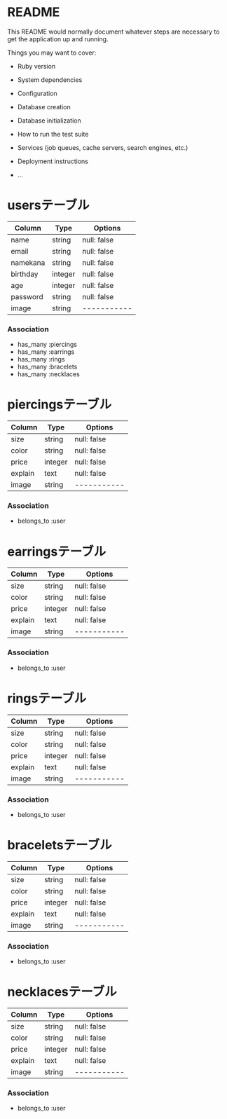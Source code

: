 # README

This README would normally document whatever steps are necessary to get the
application up and running.

Things you may want to cover:

* Ruby version

* System dependencies

* Configuration

* Database creation

* Database initialization

* How to run the test suite

* Services (job queues, cache servers, search engines, etc.)

* Deployment instructions

* ...


# usersテーブル

|Column|Type|Options|
|------|----|-------|
|name      | string  | null: false |
|email     | string  | null: false |
|namekana  | string  | null: false |
|birthday  | integer | null: false |
|age       | integer | null: false |
|password  | string  | null: false |
|image     | string  | ----------- |

### Association
- has_many :piercings
- has_many :earrings
- has_many :rings
- has_many :bracelets
- has_many :necklaces




# piercingsテーブル

|Column|Type|Options|
|--------|---------|-------------|
|size    | string  | null: false |
|color   | string  | null: false |
|price   | integer | null: false |
|explain | text    | null: false |
|image   | string  | ----------- |


### Association
- belongs_to :user




# earringsテーブル

|Column|Type|Options|
|--------|---------|-------------|
|size    | string  | null: false |
|color   | string  | null: false |
|price   | integer | null: false |
|explain | text    | null: false |
|image   | string  | ----------- |


### Association
- belongs_to :user




# ringsテーブル

|Column|Type|Options|
|--------|---------|-------------|
|size    | string  | null: false |
|color   | string  | null: false |
|price   | integer | null: false |
|explain | text    | null: false |
|image   | string  | ----------- |


### Association
- belongs_to :user




# braceletsテーブル

|Column|Type|Options|
|--------|---------|-------------|
|size    | string  | null: false |
|color   | string  | null: false |
|price   | integer | null: false |
|explain | text    | null: false |
|image   | string  | ----------- |


### Association
- belongs_to :user





# necklacesテーブル

|Column|Type|Options|
|--------|---------|-------------|
|size    | string  | null: false |
|color   | string  | null: false |
|price   | integer | null: false |
|explain | text    | null: false |
|image   | string  | ----------- |


### Association
- belongs_to :user
